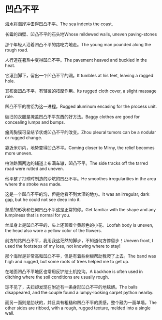 # 凹凸不平

<p><span class="chinese">海水将海岸冲击得凹凸不平。</span><span class="english">The sea indents the coast.</span></p>

<p><span class="chinese">长霉的四壁、凹凸不平的石头地</span><span class="english">Whose mildewed walls, uneven paving-stones</span></p>

<p><span class="chinese">那个年轻人沿着凹凸不平的路吃力地走。</span><span class="english">The young man pounded along the rough road.</span></p>

<p><span class="chinese">人行道在暑热中变得凹凸不平。</span><span class="english">The pavement heaved and buckled in the heat.</span></p>

<p><span class="chinese">它滚到脚下，留出一个凹凸不平的洞。</span><span class="english">It tumbles at his feet, leaving a ragged hole.</span></p>

<p><span class="chinese">其布面凹凸不平，有轻微的按摩作用。</span><span class="english">Its rugged cloth cover, a slight massage role.</span></p>

<p><span class="chinese">凹凸不平的凿铝为这一进程。</span><span class="english">Rugged aluminum encasing for the process unit.</span></p>

<p><span class="chinese">破旧的衣服是掩盖凹凸不平东西的好方法。</span><span class="english">Baggy clothes are good for concealing lumps and bumps.</span></p>

<p><span class="chinese">瘤周胸膜可呈结节状或凹凸不平的改变。</span><span class="english">Zhou pleural tumors can be a nodular or rugged change.</span></p>

<p><span class="chinese">靠近米尔内，地势变得凹凸不平。</span><span class="english">Coming closer to Mirny, the relief becomes more uneven.</span></p>

<p><span class="chinese">柏油路面两边的辅道上布满车辙，凹凸不平。</span><span class="english">The side tracks off the tarred road were rutted and uneven.</span></p>

<p><span class="chinese">他平整了打球时制造的沙坑的凹凸不平。</span><span class="english">He smoothes irregularities in the area where the stroke was made.</span></p>

<p><span class="chinese">这是一个凹凸不平的沟，但是他看不到太深的地方。</span><span class="english">It was an irregular, dark gap, but he could not see deep into it.</span></p>

<p><span class="chinese">熟悉的形状和任何凹凸不平这是正常的你。</span><span class="english">Get familiar with the shape and any lumpiness that is normal for you.</span></p>

<p><span class="chinese">丝瓜身上是凹凸不平的，头上还顶着个黄颜色的小花。</span><span class="english">Loofah body is uneven, the head also wore a yellow color of the flowers.</span></p>

<p><span class="chinese">前方的路凹凸不平，我用我这茫然的脚步，不知道何方停留步！</span><span class="english">Uneven front, I used the footsteps of my loss, not knowing where to stay!</span></p>

<p><span class="chinese">那个海岸是非常高和凹凸不平，但是有着些树根帮助我爬了上去。</span><span class="english">The band was high and rugged, but some roots of trees helped me to get up.</span></p>

<p><span class="chinese">在地面凹凸不平地区也常用反铲挖土机挖沟。</span><span class="english">A backhoe is often used in ditching where the soil conditions are usually rough.</span></p>

<p><span class="chinese">球不见了，夫妇却发现在附近有一条身形凹凸不平的地毯蟒。</span><span class="english">The balls disappeared, and the couple found a lumpy-looking carpet python nearby.</span></p>

<p><span class="chinese">而另一面则是肋状的，并且具有粗糙和凹凸不平的质感，整个融为一面单墙。</span><span class="english">The other sides are ribbed, with a rough, rugged texture, melded into a single wall.</span></p>

